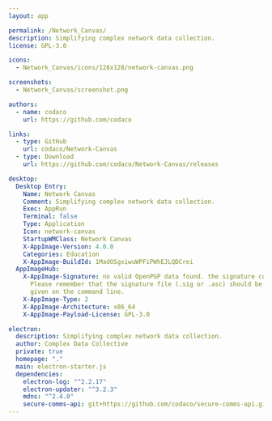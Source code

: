 ```yaml
---
layout: app

permalink: /Network_Canvas/
description: Simplifying complex network data collection.
license: GPL-3.0

icons:
  - Network_Canvas/icons/128x128/network-canvas.png

screenshots:
  - Network_Canvas/screenshot.png

authors:
  - name: codaco
    url: https://github.com/codaco

links:
  - type: GitHub
    url: codaco/Network-Canvas
  - type: Download
    url: https://github.com/codaco/Network-Canvas/releases

desktop:
  Desktop Entry:
    Name: Network Canvas
    Comment: Simplifying complex network data collection.
    Exec: AppRun
    Terminal: false
    Type: Application
    Icon: network-canvas
    StartupWMClass: Network Canvas
    X-AppImage-Version: 4.0.0
    Categories: Education
    X-AppImage-BuildId: 1MadOSgxiwuWPFiPWhEJLQDCrei
  AppImageHub:
    X-AppImage-Signature: no valid OpenPGP data found. the signature could not be verified.
      Please remember that the signature file (.sig or .asc) should be the first file
      given on the command line.
    X-AppImage-Type: 2
    X-AppImage-Architecture: x86_64
    X-AppImage-Payload-License: GPL-3.0

electron:
  description: Simplifying complex network data collection.
  author: Complex Data Collective
  private: true
  homepage: "."
  main: electron-starter.js
  dependencies:
    electron-log: "^2.2.17"
    electron-updater: "^3.2.3"
    mdns: "^2.4.0"
    secure-comms-api: git+https://github.com/codaco/secure-comms-api.git
---
```

